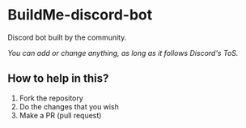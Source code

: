 # BuildMe-discord-bot
Discord bot built by the community. 

*You can add or change anything, as long as it follows Discord's ToS.*

## How to help in this?
1. Fork the repository
2. Do the changes that you wish
3. Make a PR (pull request)
